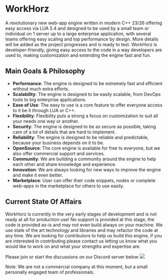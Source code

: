 # WorkHorz

A revolutionary new web-app engine written in modern C++ 23/26 offering easy access via LUA 5.4 and designed to be
used by a small team or individual on 1 server up to a large enterprise application, with several teams offering easy
scaling and top performance by design. More details will be added as the project progresses and is ready to test.
WorkHorz is developer-friendly, giving easy access to the code in a way developers are used to, making customization
and extending the engine fast and fun.

## Main Goals & Philosophy
- **Performance**: The engine is designed to be extremely fast and efficient without much extra efforts.
- **Scalability**: The engine is designed to be easily scalable, from DevOps tools to big enterprise applications.
- **Ease of Use**: The easy to use is a core feature to offer everyone access to it be it through LUA or C++.
- **Flexibility**: Flexibility puts a strong a focus on customization to suit all your needs one way or another.
- **Security**: The engine is designed to be as secure as possible, taking care of a lot of details that are hard to
implement.
- **Reliability**: The engine is designed to be reliable and predictable, because your business depends on it to be.
- **OpenSource**: The core engine is available for free to everyone, but we also offer commercial support and
services.
- **Community**: We are building a community around the engine to help each other and share knowledge and experience.
- **Innovation**: We are always looking for new ways to improve the engine and make it even better.
- **Marketplace**: User can offer their code snippets, nodes or complete web-apps in the marketplace for others to
use easily.

## Current State Of Affairs
WorkHorz is currently in the very early stages of development and is not ready at all for production use! No support
is provided at this stage, the code is provided as-is and may not even build always on your machine. We use state of
the art technology and libraries and may refactor the code at any time.
We are looking for contributors to help us build this engine, if you are interested in contributing please contact
us letting us know what you would like to work on and what your strengths and expertise are.


Please join or start the discussions on our Discord server below
[![](https://dcbadge.limes.pink/api/server/https://discord.gg/4YQTgfnKHp?theme=default-inverted&logoColor=D50035)](https://discord.gg/https://discord.gg/4YQTgfnKHp)


Note: We are not a commercial company at this moment, but a small personally engaged team of professionals.
